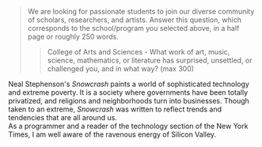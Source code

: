 > We are looking for passionate students to join our diverse community of scholars, researchers, and artists.
  Answer this question, which corresponds to the school/program you selected above, in a half page or roughly 250 words. 
>>  College of Arts and Sciences -
    What work of art, music, science, mathematics, or literature has surprised, unsettled, or challenged you, and in what way?
    (max 300)

Neal Stephenson's *Snowcrash* paints a world of sophisticated technology and extreme poverty.
It is a society where governments have been totally privatized, and religions and neighborhoods turn into businesses.
Though taken to an extreme, *Snowcrash* was written to reflect trends and tendencies that are all around us.  
As a programmer and a reader of the technology section of the New York Times, I am well aware of the ravenous energy of Silicon Valley.
